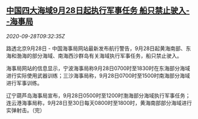<!--1601286799000-->
[中国四大海域9月28日起执行军事任务 船只禁止驶入--海事局](https://cn.reuters.com/article/china-military-drills-notice-0928-idCNKBS26J1CJ)
------

<div><i>2020-09-28T09:32:35Z</i></div><p>路透北京9月28日 - 中国海事局网站最新发布航行警告，9月28日起黄海南部、东海和渤海的部分海域、南海西沙群岛有关海域执行军事任务，船只禁止驶入。</p><p>海事局网站的信息显示，宁波海事局称9月28日0700时至1830时在东海部分海域进行实际使用武器训练；三沙海事局称，9月28日0700时至1500时南海部分海域进行军事训练。</p><p>辽宁葫芦岛海事局宣布，9月28日0500时至1200时渤海部分海域执行军事任务；连云港海事局称，9月28日至30日每天0800时至1800时，黄海南部部分海域进行实弹射击。（完）</p>

